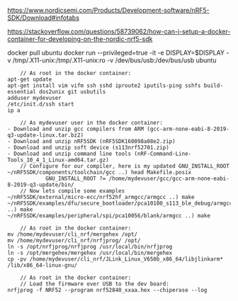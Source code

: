 https://www.nordicsemi.com/Products/Development-software/nRF5-SDK/Download#infotabs


https://stackoverflow.com/questions/58739062/how-can-i-setup-a-docker-container-for-developing-on-the-nordic-nrf5-sdk

docker pull ubuntu
    docker run --privileged=true -it -e DISPLAY=$DISPLAY -v /tmp/.X11-unix:/tmp/.X11-unix:ro -v /dev/bus/usb:/dev/bus/usb ubuntu

        // As root in the docker container:
    apt-get update
    apt-get install vim vifm ssh sshd iproute2 iputils-ping sshfs build-essential dos2unix git usbutils
    adduser mydevuser
    /etc/init.d/ssh start
    ip a

        // As mydevuser user in the docker container:
    - Download and unzip gcc compilers from ARM (gcc-arm-none-eabi-8-2019-q3-update-linux.tar.bz2)
    - Download and unzip nRF5SDK (nRF5SDK160098a08e2.zip)
    - Download and unzip soft device (s113nrf52701.zip)
    - Download and unzip command line tools (nRF-Command-Line-Tools_10_4_1_Linux-amd64.tar.gz)
        // Configure for our compiler, here is my updated GNU_INSTALL_ROOT
    ~/nRF5SDK/components/toolchain/gcc ..) head Makefile.posix
                GNU_INSTALL_ROOT ?= /home/mydevuser/gcc/gcc-arm-none-eabi-8-2019-q3-update/bin/
        // Now lets compile some examples
    ~/nRF5SDK/external/micro-ecc/nrf52hf_armgcc/armgcc ..) make
    ~/nRF5SDK/examples/dfu/secure_bootloader/pca10100_s113_ble_debug/armgcc ..) make
    ~/nRF5SDK/examples/peripheral/spi/pca10056/blank/armgcc ..) make

        // As root in the docker container:
    mv /home/mydevuser/cli_nrf/mergehex /opt/
    mv /home/mydevuser/cli_nrf/nrfjprog/ /opt/
    ln -s /opt/nrfjprog/nrfjprog /usr/local/bin/nrfjprog
    ln -s /opt/mergehex/mergehex /usr/local/bin/mergehex
    cp -pv /home/mydevuser/cli_nrf/JLink_Linux_V650b_x86_64/libjlinkarm* /lib/x86_64-linux-gnu/

        // As root in the docker container:
        // Load the firmware over USB to the dev board:
    nrfjprog -f NRF52 --program nrf52840_xxaa.hex --chiperase --log
